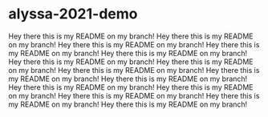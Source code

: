 # alyssa-2021-demo

Hey there this is my README on my branch! Hey there this is my README on my branch!
Hey there this is my README on my branch!
Hey there this is my README on my branch!
Hey there this is my README on my branch!
Hey there this is my README on my branch!
Hey there this is my README on my branch!
Hey there this is my README on my branch!
Hey there this is my README on my branch!
Hey there this is my README on my branch!
Hey there this is my README on my branch!
Hey there this is my README on my branch!
Hey there this is my README on my branch!
Hey there this is my README on my branch!
Hey there this is my README on my branch!
